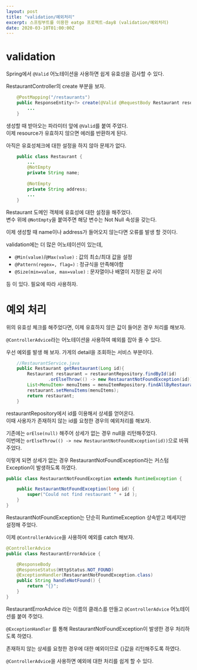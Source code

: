 ```yaml
---
layout: post
title: "validation/예외처리"
excerpt: 스프링부트를 이용한 eatgo 프로젝트-day8 (validation/예외처리)
date: 2020-03-10T01:00:00Z
---
```

 
# validation

Spring에서 `@Valid` 어노테이션을 사용하면 쉽게 유효성을 검사할 수 있다.

RestaurantController의 create 부분을 보자.

```java
    @PostMapping("/restaurants")
    public ResponseEntity<?> create(@Valid @RequestBody Restaurant resource) throws URISyntaxException {
        ...
    }
```

생성할 때 받아오는 파라미터 앞에 `@Valid`를 붙여 주었다.  
이제 resource가 유효하지 않으면 에러를 반환하게 된다.

아직은 유효성체크에 대한 설정을 하지 않아 문제가 없다.

```java
    public class Restaurant {
        ...
        @NotEmpty
        private String name;
    
        @NotEmpty
        private String address;
        ...
    }
```

Restaurant 도메인 객체에 유효성에 대한 설정을 해주었다.  
변수 위에 `@NotEmpty`을 붙여주면 해당 변수는 Not Null 속성을 갖는다.

이제 생성할 때 name이나 address가 들어오지 않는다면 오류를 발생 할 것이다.

validation에는 더 많은 어노테이션이 있는데,  
- `@Min(value)`/`@Max(value)` : 값의 최소/최대 값을 설정 
- `@Pattern(regex=, flag=)` : 정규식을 만족해야함   
- `@Size(min=value, max=value)` : 문자열이나 배열이 지정된 값 사이

등 이 있다. 필요에 따라 사용하자.


# 예외 처리

위의 유효성 체크를 해주었다면, 이제 유효하지 않은 값이 들어온 경우 처리를 해보자.

`@ControllerAdvice`라는 어노테이션을 사용하여 예외를 잡아 줄 수 있다.

우선 예외를 발생 해 보자. 가게의 detail을 조회하는 서비스 부분이다. 
```java
    //RestaurantService.java
    public Restaurant getRestaurant(Long id){
        Restaurant restaurant = restaurantRepository.findById(id)
                .orElseThrow(() -> new RestaurantNotFoundException(id));
        List<MenuItem> menuItems = menuItemRepository.findAllByRestaurantId(id);
        restaurant.setMenuItems(menuItems);
        return restaurant;
    }
```
restaurantRepository에서 id를 이용해서 상세를 얻어온다.  
이때 사용자가 존재하지 않는 id를 요청한 경우의 예외처리를 해보자.

기존에는 `orElse(null)` 해주어 상세가 없는 경우 null을 리턴해주었다.  
이번에는 `orElseThrow(() -> new RestaurantNotFoundException(id))`으로 바꿔 주었다.

이렇게 되면 상세가 없는 경우 RestaurantNotFoundException라는 커스텀 Exception이 발생하도록 하였다. 

```java
public class RestaurantNotFoundException extends RuntimeException {

    public RestaurantNotFoundException(long id) {
        super("Could not find restaurant " + id );
    }
}

```

RestaurantNotFoundException는 단순히 RuntimeException 상속받고 메세지만 설정해 주었다.

이제 `@ControllerAdvice`을 사용하여 예외를 catch 해보자.   

```java
@ControllerAdvice
public class RestaurantErrorAdvice {

    @ResponseBody
    @ResponseStatus(HttpStatus.NOT_FOUND)
    @ExceptionHandler(RestaurantNotFoundException.class)
    public String handleNotFound() {
        return "{}";
    }
}
```

RestaurantErrorAdvice 라는 이름의 클래스를 만들고 `@ControllerAdvice` 어노테이션를 붙여 주었다.
  
`@ExceptionHandler` 를 통해 RestaurantNotFoundException이 발생한 경우 처리하도록 하였다.

존재하지 않는 상세를 요청한 경우에 대한 예외이므로 {}값을 리턴해주도록 하였다.

`@ControllerAdvice`을 사용하면 예외에 대한 처리를 쉽게 할 수 있다.